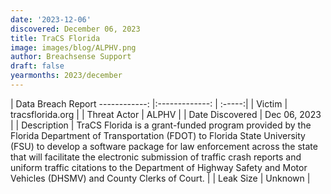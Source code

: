```yaml
---
date: '2023-12-06'
discovered: December 06, 2023
title: TraCS Florida
image: images/blog/ALPHV.png
author: Breachsense Support
draft: false
yearmonths: 2023/december
---
```



| Data Breach Report
------------:     |:-------------:    | :-----:|
| Victim      | tracsflorida.org      | 
| Threat Actor      | ALPHV      | 
| Date Discovered      | Dec 06, 2023      | 
| Description      | TraCS Florida is a grant-funded program provided by the Florida Department of Transportation (FDOT) to Florida State University (FSU) to develop a software package for law enforcement across the state that will facilitate the electronic submission of traffic crash reports and uniform traffic citations to the Department of Highway Safety and Motor Vehicles (DHSMV) and County Clerks of Court.      | 
| Leak Size      | Unknown      | 

